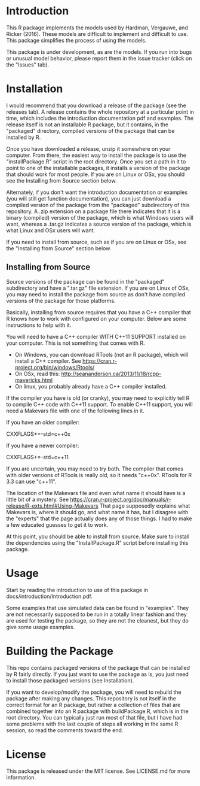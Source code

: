 # Introduction

This R package implements the models used by Hardman, Vergauwe, and Ricker (2016). These models are difficult to implement and difficult to use. This package simplifies the process of using the models.

This package is under development, as are the models. If you run into bugs or unusual model behavior, please report them in the issue tracker (click on the "Issues" tab).


# Installation

I would recommend that you download a release of the package (see the releases tab). A release contains the whole repository at a particular point in time, which includes the introduction documentation pdf and examples. The release itself is not an installable R package, but it contains, in the "packaged" directory, compiled versions of the package that can be installed by R.

Once you have downloaded a release, unzip it somewhere on your computer. From there, the easiest way to install the package is to use the "installPackage.R" script in the root directory. Once you set a path in it to point to one of the installable packages, it installs a version of the package that should work for most people. If you are on Linux or OSx, you should see the Installing from Source section below.

Alternately, if you don't want the introduction documentation or examples (you will still get function documentation), you can just download a compiled version of the package from the "packaged" subdirectory of this repository. A .zip extension on a package file there indicates that it is a binary (compiled) version of the package, which is what Windows users will want, whereas a .tar.gz indicates a source version of the package, which is what Linux and OSx users will want.

If you need to install from source, such as if you are on Linux or OSx, see the "Installing from Source" section below.


## Installing from Source

Source versions of the package can be found in the "packaged" subdirectory and have a ".tar.gz" file extension. If you are on Linux of OSx, you may need to install the package from source as don't have compiled versions of the package for those platforms.

Basically, installing from source requires that you have a C++ compiler that R knows how to work with configured on your computer. Below are some instructions to help with it.

You will need to have a C++ compiler WITH C++11 SUPPORT installed on your computer. This is not something that comes with R.
- On Windows, you can download RTools (not an R package), which will install a C++ compiler. See https://cran.r-project.org/bin/windows/Rtools/
- On OSx, read this: http://seananderson.ca/2013/11/18/rcpp-mavericks.html
- On linux, you probably already have a C++ compiler installed.

If the compiler you have is old (or cranky), you may need to explicitly tell R to compile C++ code with C++11 support. 
To enable C++11 support, you will need a Makevars file with one of the following lines in it.

If you have an older compiler:

CXXFLAGS+=-std=c++0x

If you have a newer compiler:

CXXFLAGS+=-std=c++11

If you are uncertain, you may need to try both. The compiler that comes with older versions of RTools is really old, so it needs "c++0x". RTools for R 3.3 can use "c++11".

The location of the Makevars file and even what name it should have is a little bit of a mystery.
See https://cran.r-project.org/doc/manuals/r-release/R-exts.html#Using-Makevars
That page supposedly explains what Makevars is, where it should go, and what name it has,
but I disagree with the "experts" that the page actually does any of those things.
I had to make a few educated guesses to get it to work.

At this point, you should be able to install from source. Make sure to install the dependencies using the "InstallPackage.R" script before installing this package.


# Usage

Start by reading the introduction to use of this package in docs/introduction/Introduction.pdf.

Some examples that use simulated data can be found in "examples". They are not necessarily supposed to be run in a totally linear fashion and they are used for testing the package, so they are not the cleanest, but they do give some usage examples.


# Building the Package

This repo contains packaged versions of the package that can be installed by R fairly directly. If you just want to use the package as is, you just need to install those packaged versions (see Installation).

If you want to develop/modify the package, you will need to rebuild the package after making any changes. This repository is not itself in the correct format for an R package, but rather a collection of files that are combined together into an R package with buildPackage.R, which is in the root directory. You can typically just run most of that file, but I have had some problems with the last couple of steps all working in the same R session, so read the comments toward the end.


# License

This package is released under the MIT license. See LICENSE.md for more information.


